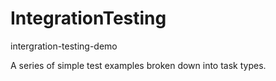 # IntegrationTesting
intergration-testing-demo

A series of simple test examples broken down into 
task types.

